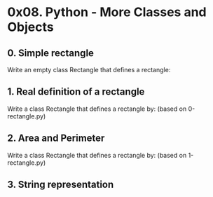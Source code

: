 # 0x08. Python - More Classes and Objects

## 0. Simple rectangle
Write an empty class Rectangle that defines a rectangle:

## 1. Real definition of a rectangle 
Write a class Rectangle that defines a rectangle by: (based on 0-rectangle.py)

## 2. Area and Perimeter
Write a class Rectangle that defines a rectangle by: (based on 1-rectangle.py)

## 3. String representation
